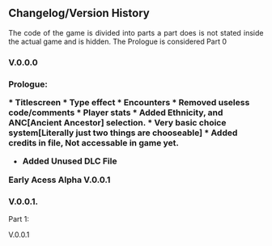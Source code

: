 <h2> Changelog/Version History</h2>
<p align="justify">The code of the game is divided into parts a part does is not stated inside the actual game and is hidden. The Prologue is considered Part 0</p>


<h3>V.0.0.0<h3>
<p align="justify">Prologue:</p>
* Titlescreen
* Type effect
* Encounters
* Removed useless code/comments
* Player stats
* Added Ethnicity, and ANC[Ancient Ancestor] selection. 
* Very basic choice system[Literally just two things are chooseable]
* Added credits in file, Not accessable in game yet. 

* Added Unused DLC File



Early Acess Alpha V.0.0.1 
<!-- Used once the prologue and game is playable -->
<h3 align="left"> V.0.0.1.</h3>
<p align="justify">Part 1:</p>

V.0.0.1

 
